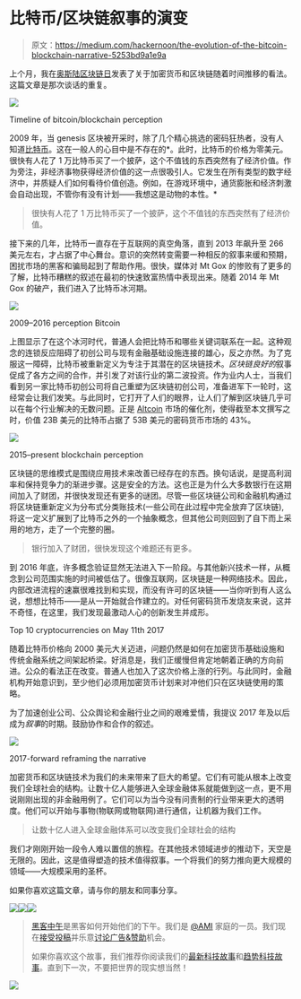 # 比特币/区块链叙事的演变

> 原文：<https://medium.com/hackernoon/the-evolution-of-the-bitcoin-blockchain-narrative-5253bd9a1e9a>

上个月，我在[奥斯陆区块链日](https://www.eventbrite.co.uk/e/oslo-blockchain-day-tickets-28081857592#)发表了关于加密货币和区块链随着时间推移的看法。这篇文章是那次谈话的重复。

![](img/38a82ec0a5904529d9be83d98d4787a7.png)

Timeline of bitcoin/blockchain perception

2009 年，当 genesis 区块被开采时，除了几个精心挑选的密码狂热者，没有人知道[比特币](https://hackernoon.com/tagged/bitcoin)。这在一般人的心目中是不存在的*。此时，比特币的价格为零美元。很快有人花了 1 万比特币买了一个披萨，这个不值钱的东西突然有了经济价值。作为旁注，非经济事物获得经济价值的这一点很吸引人。它发生在所有类型的数字经济中，并质疑人们如何看待价值创造。例如，在游戏环境中，通货膨胀和经济刺激会自动出现，不管你有没有计划——我想这是动物的本性。*

> 很快有人花了 1 万比特币买了一个披萨，这个不值钱的东西突然有了经济价值。

接下来的几年，比特币一直存在于互联网的真空角落，直到 2013 年飙升至 266 美元左右，才占据了中心舞台。意识的突然转变需要一种相反的叙事来缓和预期，困扰市场的黑客和骗局起到了帮助作用。很快，媒体对 Mt Gox 的惨败有了更多的了解，比特币糟糕的叙述在最初的快速致富热情中表现出来。随着 2014 年 Mt Gox 的破产，我们进入了比特币冰河期。

![](img/1ead9d4cc9d24d090e4821c2f9b74a3f.png)

2009–2016 perception Bitcoin

上图显示了在这个冰河时代，普通人会把比特币和哪些关键词联系在一起。这种观念的连锁反应阻碍了初创公司与现有金融基础设施连接的雄心，反之亦然。为了克服这一障碍，比特币被重新定义为专注于其潜在的区块链技术。*区块链良好的*叙事促成了各方之间的合作，并引发了对该行业的第二波投资。作为业内人士，当我们看到另一家比特币初创公司将自己重塑为区块链初创公司，准备进军下一轮时，这经常会让我们发笑。与此同时，它打开了人们的眼界，让人们了解到区块链几乎可以在每个行业解决的无数问题。正是 [Altcoin](https://www.getrevue.co/profile/Altview) 市场的催化剂，使得截至本文撰写之时，价值 23B 美元的比特币占据了 53B 美元的密码货币市场的 43%。

![](img/a12c4b2e5b8083805b70329ed5f528d4.png)

2015–present blockchain perception

区块链的思维模式是围绕应用技术来改善已经存在的东西。换句话说，是提高利润率和保持竞争力的渐进步骤。这是安全的方法。这也正是为什么大多数银行在这期间加入了财团，并很快发现还有更多的谜团。尽管一些区块链公司和金融机构通过将区块链重新定义为分布式分类账技术(一些公司在此过程中完全放弃了区块链),将这一定义扩展到了比特币之外的一个抽象概念，但其他公司则回到了自下而上采用的地方，走了一个完整的圈。

> 银行加入了财团，很快发现这个难题还有更多。

到 2016 年底，许多概念验证显然无法进入下一阶段。与其他新兴技术一样，从概念到公司范围实施的时间被低估了。很像互联网，区块链是一种网络技术。因此，内部改进流程的速赢很难找到和实现，而没有许可的区块链——当你听到有人这么说，想想比特币——是从一开始就合作建立的。对任何密码货币发烧友来说，这并不奇怪，在这里，我们发现最激动人心的创新发生并成形。

Top 10 cryptocurrencies on May 11th 2017

随着比特币价格向 2000 美元大关迈进，问题仍然是如何在加密货币基础设施和传统金融系统之间架起桥梁。好消息是，我们正缓慢但肯定地朝着正确的方向前进。公众的看法正在改变。普通人也加入了这次价格上涨的行列。与此同时，金融机构开始意识到，至少他们必须用加密货币计划来对冲他们只在区块链使用的策略。

为了加速创业公司、公众舆论和金融行业之间的艰难爱情，我提议 2017 年及以后成为*叙事*的时期。鼓励协作和合作的叙述。

![](img/689061050be35cf80d688d83ba11c7bc.png)

2017-forward reframing the narrative

加密货币和区块链技术为我们的未来带来了巨大的希望。它们有可能从根本上改变我们全球社会的结构。让数十亿人能够进入全球金融体系就能做到这一点，更不用说刚刚出现的非金融用例了。它们可以为当今没有问责制的行业带来更大的透明度。他们可以开始与事物(物联网或物联网)进行通信，让机器为我们工作。

> 让数十亿人进入全球金融体系可以改变我们全球社会的结构

我们才刚刚开始一段令人难以置信的旅程。在其他技术领域进步的推动下，天空是无限的。因此，这是值得塑造的技术值得叙事。一个将我们的努力推向更大规模的领域——大规模采用的圣杯。

如果你喜欢这篇文章，请与你的朋友和同事分享。

[![](img/50ef4044ecd4e250b5d50f368b775d38.png)](http://bit.ly/HackernoonFB)[![](img/979d9a46439d5aebbdcdca574e21dc81.png)](https://goo.gl/k7XYbx)[![](img/2930ba6bd2c12218fdbbf7e02c8746ff.png)](https://goo.gl/4ofytp)

> [黑客中午](http://bit.ly/Hackernoon)是黑客如何开始他们的下午。我们是 [@AMI](http://bit.ly/atAMIatAMI) 家庭的一员。我们现在[接受投稿](http://bit.ly/hackernoonsubmission)并乐意[讨论广告&赞助](mailto:partners@amipublications.com)机会。
> 
> 如果你喜欢这个故事，我们推荐你阅读我们的[最新科技故事](http://bit.ly/hackernoonlatestt)和[趋势科技故事](https://hackernoon.com/trending)。直到下一次，不要把世界的现实想当然！

![](img/be0ca55ba73a573dce11effb2ee80d56.png)